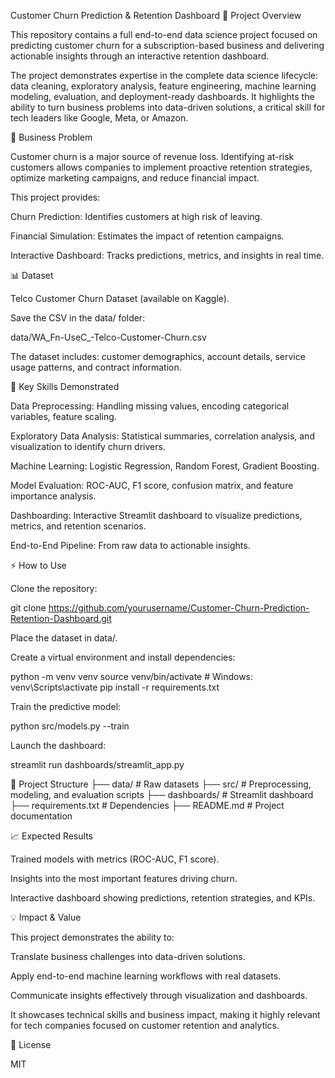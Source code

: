 Customer Churn Prediction & Retention Dashboard
🚀 Project Overview

This repository contains a full end-to-end data science project focused on predicting customer churn for a subscription-based business and delivering actionable insights through an interactive retention dashboard.

The project demonstrates expertise in the complete data science lifecycle: data cleaning, exploratory analysis, feature engineering, machine learning modeling, evaluation, and deployment-ready dashboards. It highlights the ability to turn business problems into data-driven solutions, a critical skill for tech leaders like Google, Meta, or Amazon.

🎯 Business Problem

Customer churn is a major source of revenue loss. Identifying at-risk customers allows companies to implement proactive retention strategies, optimize marketing campaigns, and reduce financial impact.

This project provides:

Churn Prediction: Identifies customers at high risk of leaving.

Financial Simulation: Estimates the impact of retention campaigns.

Interactive Dashboard: Tracks predictions, metrics, and insights in real time.

📊 Dataset

Telco Customer Churn Dataset (available on Kaggle).

Save the CSV in the data/ folder:

data/WA_Fn-UseC_-Telco-Customer-Churn.csv


The dataset includes: customer demographics, account details, service usage patterns, and contract information.

🔧 Key Skills Demonstrated

Data Preprocessing: Handling missing values, encoding categorical variables, feature scaling.

Exploratory Data Analysis: Statistical summaries, correlation analysis, and visualization to identify churn drivers.

Machine Learning: Logistic Regression, Random Forest, Gradient Boosting.

Model Evaluation: ROC-AUC, F1 score, confusion matrix, and feature importance analysis.

Dashboarding: Interactive Streamlit dashboard to visualize predictions, metrics, and retention scenarios.

End-to-End Pipeline: From raw data to actionable insights.

⚡ How to Use

Clone the repository:

git clone https://github.com/yourusername/Customer-Churn-Prediction-Retention-Dashboard.git


Place the dataset in data/.

Create a virtual environment and install dependencies:

python -m venv venv
source venv/bin/activate   # Windows: venv\Scripts\activate
pip install -r requirements.txt


Train the predictive model:

python src/models.py --train


Launch the dashboard:

streamlit run dashboards/streamlit_app.py

📂 Project Structure
├── data/                  # Raw datasets
├── src/                   # Preprocessing, modeling, and evaluation scripts
├── dashboards/            # Streamlit dashboard
├── requirements.txt       # Dependencies
├── README.md              # Project documentation

📈 Expected Results

Trained models with metrics (ROC-AUC, F1 score).

Insights into the most important features driving churn.

Interactive dashboard showing predictions, retention strategies, and KPIs.

💡 Impact & Value

This project demonstrates the ability to:

Translate business challenges into data-driven solutions.

Apply end-to-end machine learning workflows with real datasets.

Communicate insights effectively through visualization and dashboards.

It showcases technical skills and business impact, making it highly relevant for tech companies focused on customer retention and analytics.

📝 License

MIT
